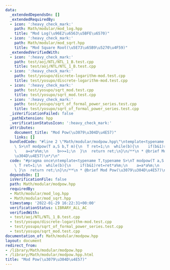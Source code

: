 ```yaml
---
data:
  _extendedDependsOn: []
  _extendedRequiredBy:
  - icon: ':heavy_check_mark:'
    path: Math/modular/mod_log.hpp
    title: "Mod Log(\u96E2\u6563\u5BFE\u6570)"
  - icon: ':heavy_check_mark:'
    path: Math/modular/mod_sqrt.hpp
    title: "Mod Square Root(\u5E73\u65B9\u5270\u4F59)"
  _extendedVerifiedWith:
  - icon: ':heavy_check_mark:'
    path: test/aoj/NTL/NTL_1_B.test.cpp
    title: test/aoj/NTL/NTL_1_B.test.cpp
  - icon: ':heavy_check_mark:'
    path: test/yosupo/discrete-logarithm-mod.test.cpp
    title: test/yosupo/discrete-logarithm-mod.test.cpp
  - icon: ':heavy_check_mark:'
    path: test/yosupo/sqrt_mod.test.cpp
    title: test/yosupo/sqrt_mod.test.cpp
  - icon: ':heavy_check_mark:'
    path: test/yosupo/sqrt_of_formal_power_series.test.cpp
    title: test/yosupo/sqrt_of_formal_power_series.test.cpp
  _isVerificationFailed: false
  _pathExtension: hpp
  _verificationStatusIcon: ':heavy_check_mark:'
  attributes:
    document_title: "Mod Pow(\u3079\u304D\u4E57)"
    links: []
  bundledCode: "#line 2 \"Math/modular/modpow.hpp\"\ntemplate<typename T,typename\
    \ S>\nT modpow(T a,S b,T m){\n  T ret=1;\n  while(b){\n    if(b&1)ret=ret*a%m;\n\
    \    a=a*a%m;\n    b>>=1;\n  }\n  return ret;\n}\n/**\n * @brief Mod Pow(\u3079\
    \u304D\u4E57)\n*/\n"
  code: "#pragma once\ntemplate<typename T,typename S>\nT modpow(T a,S b,T m){\n \
    \ T ret=1;\n  while(b){\n    if(b&1)ret=ret*a%m;\n    a=a*a%m;\n    b>>=1;\n \
    \ }\n  return ret;\n}\n/**\n * @brief Mod Pow(\u3079\u304D\u4E57)\n*/"
  dependsOn: []
  isVerificationFile: false
  path: Math/modular/modpow.hpp
  requiredBy:
  - Math/modular/mod_log.hpp
  - Math/modular/mod_sqrt.hpp
  timestamp: '2022-01-29 16:22:31+00:00'
  verificationStatus: LIBRARY_ALL_AC
  verifiedWith:
  - test/aoj/NTL/NTL_1_B.test.cpp
  - test/yosupo/discrete-logarithm-mod.test.cpp
  - test/yosupo/sqrt_of_formal_power_series.test.cpp
  - test/yosupo/sqrt_mod.test.cpp
documentation_of: Math/modular/modpow.hpp
layout: document
redirect_from:
- /library/Math/modular/modpow.hpp
- /library/Math/modular/modpow.hpp.html
title: "Mod Pow(\u3079\u304D\u4E57)"
---
```

